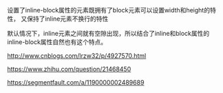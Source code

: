 设置了inline-block属性的元素既拥有了block元素可以设置width和height的特性，
又保持了inline元素不换行的特性

默认情况下，inline元素之间就有空隙出现，所以结合了inline和block属性的inline-block属性自然也有这个特点。

http://www.cnblogs.com/lrzw32/p/4927570.html

https://www.zhihu.com/question/21468450

https://segmentfault.com/a/1190000002489689